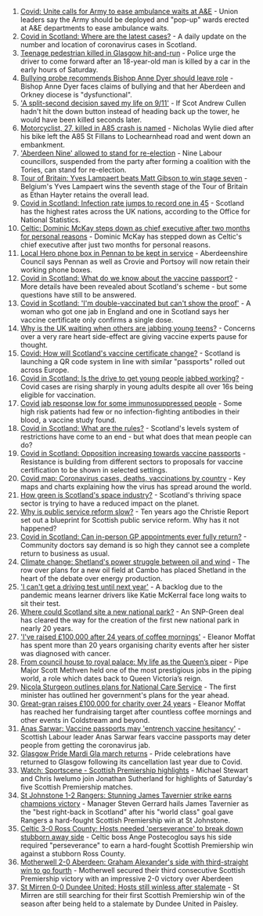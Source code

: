 1. [Covid: Unite calls for Army to ease ambulance waits at A&E](https://www.bbc.co.uk/news/uk-scotland-58530550?at_medium=RSS&at_campaign=KARANGA) - Union leaders say the Army should be deployed and "pop-up" wards erected at A&E departments to ease ambulance waits.
2. [Covid in Scotland: Where are the latest cases?](https://www.bbc.co.uk/news/uk-scotland-53511877?at_medium=RSS&at_campaign=KARANGA) - A daily update on the number and location of coronavirus cases in Scotland.
3. [Teenage pedestrian killed in Glasgow hit-and-run](https://www.bbc.co.uk/news/uk-scotland-glasgow-west-58528575?at_medium=RSS&at_campaign=KARANGA) - Police urge the driver to come forward after an 18-year-old man is killed by a car in the early hours of Saturday.
4. [Bullying probe recommends Bishop Anne Dyer should leave role](https://www.bbc.co.uk/news/uk-scotland-north-east-orkney-shetland-58531131?at_medium=RSS&at_campaign=KARANGA) - Bishop Anne Dyer faces claims of bullying and that her Aberdeen and Orkney diocese is "dysfunctional".
5. ['A split-second decision saved my life on 9/11'](https://www.bbc.co.uk/news/uk-scotland-glasgow-west-58515271?at_medium=RSS&at_campaign=KARANGA) - If Scot Andrew Cullen hadn't hit the down button instead of heading back up the tower, he would have been killed seconds later.
6. [Motorcyclist, 27, killed in A85 crash is named](https://www.bbc.co.uk/news/uk-scotland-tayside-central-58531128?at_medium=RSS&at_campaign=KARANGA) - Nicholas Wylie died after his bike left the A85 St Fillans to Lochearnhead road and went down an embankment.
7. ['Aberdeen Nine' allowed to stand for re-election](https://www.bbc.co.uk/news/uk-scotland-north-east-orkney-shetland-58530013?at_medium=RSS&at_campaign=KARANGA) - Nine Labour councillors, suspended from the party after forming a coalition with the Tories, can stand for re-election.
8. [Tour of Britain: Yves Lampaert beats Matt Gibson to win stage seven](https://www.bbc.co.uk/sport/cycling/58374577?at_medium=RSS&at_campaign=KARANGA) - Belgium's Yves Lampaert wins the seventh stage of the Tour of Britain as Ethan Hayter retains the overall lead.
9. [Covid in Scotland: Infection rate jumps to record one in 45](https://www.bbc.co.uk/news/uk-scotland-58515312?at_medium=RSS&at_campaign=KARANGA) - Scotland has the highest rates across the UK nations, according to the Office for National Statistics.
10. [Celtic: Dominic McKay steps down as chief executive after two months for personal reasons](https://www.bbc.co.uk/sport/football/58518854?at_medium=RSS&at_campaign=KARANGA) - Dominic McKay has stepped down as Celtic's chief executive after just two months for personal reasons.
11. [Local Hero phone box in Pennan to be kept in service](https://www.bbc.co.uk/news/uk-scotland-north-east-orkney-shetland-58516327?at_medium=RSS&at_campaign=KARANGA) - Aberdeenshire Council says Pennan as well as Crovie and Portsoy will now retain their working phone boxes.
12. [Covid in Scotland: What do we know about the vaccine passport?](https://www.bbc.co.uk/news/uk-scotland-58422607?at_medium=RSS&at_campaign=KARANGA) - More details have been revealed about Scotland's scheme - but some questions have still to be answered.
13. [Covid in Scotland: 'I'm double-vaccinated but can't show the proof'](https://www.bbc.co.uk/news/uk-scotland-58475922?at_medium=RSS&at_campaign=KARANGA) - A woman who got one jab in England and one in Scotland says her vaccine certificate only confirms a single dose.
14. [Why is the UK waiting when others are jabbing young teens?](https://www.bbc.co.uk/news/health-58423152?at_medium=RSS&at_campaign=KARANGA) - Concerns over a very rare heart side-effect are giving vaccine experts pause for thought.
15. [Covid: How will Scotland's vaccine certificate change?](https://www.bbc.co.uk/news/uk-scotland-57519070?at_medium=RSS&at_campaign=KARANGA) - Scotland is launching a QR code system in line with similar "passports" rolled out across Europe.
16. [Covid in Scotland: Is the drive to get young people jabbed working?](https://www.bbc.co.uk/news/uk-scotland-58342389?at_medium=RSS&at_campaign=KARANGA) - Covid cases are rising sharply in young adults despite all over 16s being eligible for vaccination.
17. [Covid jab response low for some immunosuppressed people](https://www.bbc.co.uk/news/health-58317261?at_medium=RSS&at_campaign=KARANGA) - Some high risk patients had few or no infection-fighting antibodies in their blood, a vaccine study found.
18. [Covid in Scotland: What are the rules?](https://www.bbc.co.uk/news/uk-scotland-53166816?at_medium=RSS&at_campaign=KARANGA) - Scotland's levels system of restrictions have come to an end - but what does that mean people can do?
19. [Covid in Scotland: Opposition increasing towards vaccine passports](https://www.bbc.co.uk/news/uk-scotland-scotland-politics-58453551?at_medium=RSS&at_campaign=KARANGA) - Resistance is building from different sectors to proposals for vaccine certification to be shown in selected settings.
20. [Covid map: Coronavirus cases, deaths, vaccinations by country](https://www.bbc.co.uk/news/world-51235105?at_medium=RSS&at_campaign=KARANGA) - Key maps and charts explaining how the virus has spread around the world.
21. [How green is Scotland's space industry?](https://www.bbc.co.uk/news/uk-scotland-highlands-islands-58190702?at_medium=RSS&at_campaign=KARANGA) - Scotland's thriving space sector is trying to have a reduced impact on the planet.
22. [Why is public service reform slow?](https://www.bbc.co.uk/news/uk-scotland-58490102?at_medium=RSS&at_campaign=KARANGA) - Ten years ago the Christie Report set out a blueprint for Scottish public service reform. Why has it not happened?
23. [Covid in Scotland: Can in-person GP appointments ever fully return?](https://www.bbc.co.uk/news/uk-scotland-58481878?at_medium=RSS&at_campaign=KARANGA) - Community doctors say demand is so high they cannot see a complete return to business as usual.
24. [Climate change: Shetland's power struggle between oil and wind](https://www.bbc.co.uk/news/uk-scotland-58464439?at_medium=RSS&at_campaign=KARANGA) - The row over plans for a new oil field at Cambo has placed Shetland in the heart of the debate over energy production.
25. ['I can't get a driving test until next year'](https://www.bbc.co.uk/news/uk-scotland-58435040?at_medium=RSS&at_campaign=KARANGA) - A backlog due to the pandemic means learner drivers like Katie McKerral face long waits to sit their test.
26. [Where could Scotland site a new national park?](https://www.bbc.co.uk/news/uk-scotland-south-scotland-58400051?at_medium=RSS&at_campaign=KARANGA) - An SNP-Green deal has cleared the way for the creation of the first new national park in nearly 20 years.
27. ['I've raised £100,000 after 24 years of coffee mornings'](https://www.bbc.co.uk/news/uk-scotland-south-scotland-58383506?at_medium=RSS&at_campaign=KARANGA) - Eleanor Moffat has spent more than 20 years organising charity events after her sister was diagnosed with cancer.
28. [From council house to royal palace: My life as the Queen’s piper](https://www.bbc.co.uk/news/uk-scotland-58476253?at_medium=RSS&at_campaign=KARANGA) - Pipe Major Scott Methven held one of the most prestigious jobs in the piping world, a role which dates back to Queen Victoria’s reign.
29. [Nicola Sturgeon outlines plans for National Care Service](https://www.bbc.co.uk/news/uk-scotland-58480750?at_medium=RSS&at_campaign=KARANGA) - The first minister has outlined her government's plans for the year ahead.
30. [Great-gran raises £100,000 for charity over 24 years](https://www.bbc.co.uk/news/uk-scotland-58440739?at_medium=RSS&at_campaign=KARANGA) - Eleanor Moffat has reached her fundraising target after countless coffee mornings and other events in Coldstream and beyond.
31. [Anas Sarwar: Vaccine passports may 'entrench vaccine hesitancy'](https://www.bbc.co.uk/news/uk-scotland-58455886?at_medium=RSS&at_campaign=KARANGA) - Scottish Labour leader Anas Sarwar fears vaccine passports may deter people from getting the coronavirus jab.
32. [Glasgow Pride Mardi Gla march returns](https://www.bbc.co.uk/news/uk-scotland-58450443?at_medium=RSS&at_campaign=KARANGA) - Pride celebrations have returned to Glasgow following its cancellation last year due to Covid.
33. [Watch: Sportscene - Scottish Premiership highlights](https://www.bbc.co.uk/sport/av/football/58505126?at_medium=RSS&at_campaign=KARANGA) - Michael Stewart and Chris Iwelumo join Jonathan Sutherland for highlights of Saturday's five Scottish Premiership matches.
34. [St Johnstone 1-2 Rangers: Stunning James Tavernier strike earns champions victory](https://www.bbc.co.uk/sport/football/58444921?at_medium=RSS&at_campaign=KARANGA) - Manager Steven Gerrard hails James Tavernier as the "best right-back in Scotland" after his "world class" goal gave Rangers a hard-fought Scottish Premiership win at St Johnstone.
35. [Celtic 3-0 Ross County: Hosts needed 'perseverance' to break down stubborn away side](https://www.bbc.co.uk/sport/football/58444925?at_medium=RSS&at_campaign=KARANGA) - Celtic boss Ange Postecoglou says his side required "perseverance" to earn a hard-fought Scottish Premiership win against a stubborn Ross County.
36. [Motherwell 2-0 Aberdeen: Graham Alexander's side with third-straight win to go fourth](https://www.bbc.co.uk/sport/football/58444929?at_medium=RSS&at_campaign=KARANGA) - Motherwell secured their third consecutive Scottish Premiership victory with an impressive 2-0 victory over Aberdeen
37. [St Mirren 0-0 Dundee United: Hosts still winless after stalemate](https://www.bbc.co.uk/sport/football/58444922?at_medium=RSS&at_campaign=KARANGA) - St Mirren are still searching for their first Scottish Premiership win of the season after being held to a stalemate by Dundee United in Paisley.
